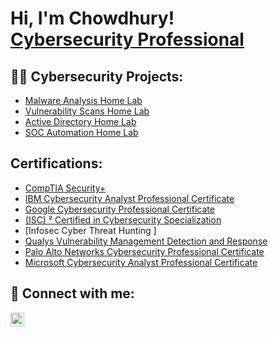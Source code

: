 <h1>Hi, I'm Chowdhury! <br/><a href="https://www.linkedin.com/in/minhazul-chowdhury/">Cybersecurity Professional</a> 

<h2>👨‍💻 Cybersecurity Projects:</h2>

-   [Malware Analysis Home Lab](https://github.com/mchowdhury2010/Malware-Analysis-Home-Lab/tree/main)
-   [Vulnerability Scans Home Lab](https://github.com/mchowdhury2010/Vulnerability-Scans-Home-Lab/tree/main)
-   [Active Directory Home Lab](https://github.com/mchowdhury2010/Active-Directory-Home-Lab/tree/main)
-   [SOC Automation Home Lab](https://github.com/mchowdhury2010/SOC-Automation-Lab/tree/main)
  
<h2>Certifications:</h2>

- [CompTIA Security+](https://www.credly.com/badges/d262cd29-5d02-44c5-bac7-a06bda245c9b)<br>
- [IBM Cybersecurity Analyst Professional Certificate ](https://i.imgur.com/vDtRB5z.jpeg)<br/>
- [Google Cybersecurity Professional Certificate ](https://i.imgur.com/HETCGuA.jpeg)<br>
- [(ISC) ² Certified in Cybersecurity Specialization ](https://i.imgur.com/BoAnj0Z.jpeg)<br/>
- [Infosec Cyber Threat Hunting ]<br>
- [Qualys Vulnerability Management Detection and Response ](https://i.imgur.com/4ODOls7.jpeg)<br/>
- [Palo Alto Networks Cybersecurity Professional Certificate ](https://i.imgur.com/LFkv5sD.jpeg)<br>
- [Microsoft Cybersecurity Analyst Professional Certificate ](https://i.imgur.com/EYUvsJU.jpeg)<br/>

<h2> 🤳 Connect with me:</h2>

[<img align="left" alt="JoshMadakor | LinkedIn" width="22px" src="https://cdn.jsdelivr.net/npm/simple-icons@v3/icons/linkedin.svg" />][linkedin]

[linkedin]: https://linkedin.com/in/minhazul-chowdhury

<!--
**joshmadakor1/joshmadakor1** is a ✨ _special_ ✨ repository because its `README.md` (this file) appears on your GitHub profile.

Here are some ideas to get you started:

- 🔭 I’m currently working on ...
- 🌱 I’m currently learning ...
- 👯 I’m looking to collaborate on ...
- 🤔 I’m looking for help with ...
- 💬 Ask me about ...
- 📫 How to reach me: ...
- 😄 Pronouns: ...
- ⚡ Fun fact: ...
-->
